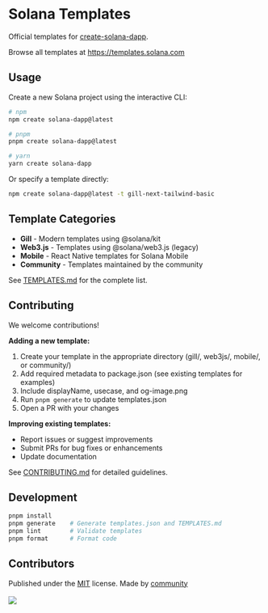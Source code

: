 # Solana Templates

Official templates for [create-solana-dapp](https://github.com/solana-developers/create-solana-dapp).

Browse all templates at https://templates.solana.com

## Usage

Create a new Solana project using the interactive CLI:

```sh
# npm
npm create solana-dapp@latest

# pnpm
pnpm create solana-dapp@latest

# yarn
yarn create solana-dapp
```

Or specify a template directly:

```sh
npm create solana-dapp@latest -t gill-next-tailwind-basic
```

## Template Categories

- **Gill** - Modern templates using @solana/kit
- **Web3.js** - Templates using @solana/web3.js (legacy)
- **Mobile** - React Native templates for Solana Mobile
- **Community** - Templates maintained by the community

See [TEMPLATES.md](TEMPLATES.md) for the complete list.

## Contributing

We welcome contributions!

**Adding a new template:**

1. Create your template in the appropriate directory (gill/, web3js/, mobile/, or community/)
2. Add required metadata to package.json (see existing templates for examples)
3. Include displayName, usecase, and og-image.png
4. Run `pnpm generate` to update templates.json
5. Open a PR with your changes

**Improving existing templates:**

- Report issues or suggest improvements
- Submit PRs for bug fixes or enhancements
- Update documentation

See [CONTRIBUTING.md](CONTRIBUTING.md) for detailed guidelines.

## Development

```sh
pnpm install
pnpm generate    # Generate templates.json and TEMPLATES.md
pnpm lint        # Validate templates
pnpm format      # Format code
```

## Contributors

<!-- automd:contributors github="solana-foundation/templates" license="MIT" -->

Published under the [MIT](https://github.com/solana-foundation/templates/blob/main/LICENSE) license.
Made by [community](https://github.com/solana-foundation/templates/graphs/contributors)
<br><br>
<a href="https://github.com/solana-foundation/templates/graphs/contributors">
<img src="https://contrib.rocks/image?repo=solana-foundation/templates" />
</a>

<!-- /automd -->
